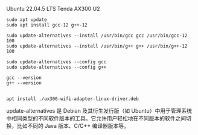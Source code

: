 Ubuntu 22.04.5 LTS
Tenda AX300 U2

```shell
sudo apt update
sudo apt install gcc-12 g++-12

sudo update-alternatives --install /usr/bin/gcc gcc /usr/bin/gcc-12 100
sudo update-alternatives --install /usr/bin/g++ g++ /usr/bin/g++-12 100

sudo update-alternatives --config gcc
sudo update-alternatives --config g++

gcc --version
g++ --version


apt install ./ax300-wifi-adapter-linux-driver.deb
```


update-alternatives 是 Debian 及其衍生发行版（如 Ubuntu）中用于管理系统中相同类型的不同软件版本的工具。它允许用户轻松地在不同版本的软件之间切换，比如不同的 Java 版本、C/C++ 编译器版本等。